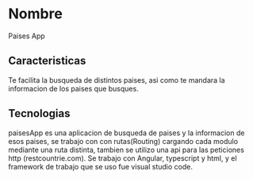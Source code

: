 # Nombre

Paises App

## Caracteristicas

Te facilita la busqueda de distintos paises, asi como te mandara la informacion de los paises que busques.

## Tecnologias

paisesApp es una aplicacion de busqueda de paises y la informacion de esos paises, se trabajo con con rutas(Routing) cargando cada modulo mediante una ruta distinta, tambien se utilizo una api para las peticiones http (restcountrie.com). Se trabajo con Angular, typescript y html, y el framework de trabajo que se uso fue visual studio code.
